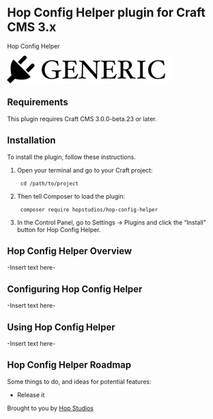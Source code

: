 # Hop Config Helper plugin for Craft CMS 3.x

Hop Config Helper

![Screenshot](resources/img/plugin-logo.png)

## Requirements

This plugin requires Craft CMS 3.0.0-beta.23 or later.

## Installation

To install the plugin, follow these instructions.

1. Open your terminal and go to your Craft project:

        cd /path/to/project

2. Then tell Composer to load the plugin:

        composer require hopstudios/hop-config-helper

3. In the Control Panel, go to Settings → Plugins and click the “Install” button for Hop Config Helper.

## Hop Config Helper Overview

-Insert text here-

## Configuring Hop Config Helper

-Insert text here-

## Using Hop Config Helper

-Insert text here-

## Hop Config Helper Roadmap

Some things to do, and ideas for potential features:

* Release it

Brought to you by [Hop Studios](hopstudios.com)
